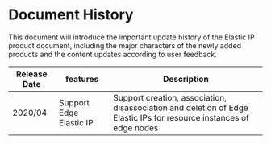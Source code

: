 # Document History

This document will introduce the important update history of the Elastic IP product document, including the major characters of the newly added products and the content updates according to user feedback.

|Release Date|features|Description|
|-|-|-|
|2020/04|Support Edge Elastic IP|Support creation, association, disassociation and deletion of Edge Elastic IPs for resource instances of edge nodes|
